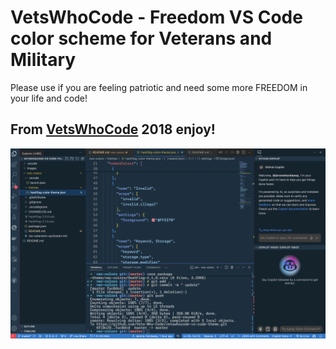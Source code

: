 # VetsWhoCode - Freedom VS Code color scheme for Veterans and Military

Please use if you are feeling patriotic and need some more FREEDOM in your life and code!

## From [VetsWhoCode](https://vetswhocode.io/) 2018 enjoy!

![Screen Shot](./images/screenShot.png)
